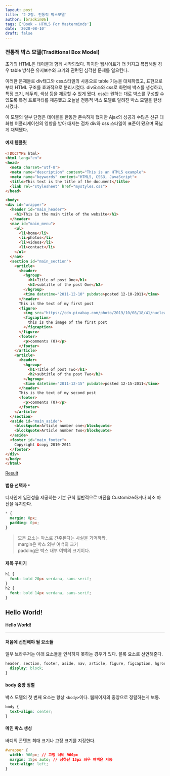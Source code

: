 ```yaml
---
layout: post
title: '2-2장. 전통적 박스모델'
author: [bradkim06]
tags: ['Book - HTML5 For Masterminds']
date: '2020-08-10'
draft: false
---
```


### 전통적 박스 모델(Traditional Box Model)
초기의 HTML은 테이블과 함께 시작되었다. 하지만 웹사이트가 더 커지고 복잡해질 경우 table 방식은 유지보수와 크기와 관련된 심각한 문제를 일으킨다.

이러한 문제들로 div태그와 css스타일의 사용으로 table 기능을 대체하였고, 표현으로부터 HTML 구조를 효과적으로 분리시켰다. div요소와 css로 화면에 박스를 생성하고, 특정 크기, 테두리, 색상 등을 제공할 수 있게 됐다. css는 원하는 대로 박스를 구성할 수 있도록 특정 프로퍼티를 제공했고 오늘날 전통적 박스 모델로 알려진 박스 모델을 탄생시켰다.

이 모델의 일부 단점은 테이블을 한동안 존속하게 했지만 Ajax의 성공과 수많은 신규 대화형 어플리케이션의 영향을 받아 대세는 점차 div와 css 스타일이 표준이 됐으며 폭넓게 채택됐다.

#### 예제 템플릿
```html
<!DOCTYPE html>
<html lang="en">
<head>
  <meta charset="utf-8">
  <meta name="description" content="This is an HTML5 example">
  <meta name="keywords" content="HTML5, CSS3, JavaScript">
  <title>This text is the title of the document</title>
  <link rel="stylesheet" href="mystyles.css">
</head>

<body>
<div id="wrapper">
  <header id="main_header">
    <h1>This is the main title of the website</h1>
  </header>
  <nav id="main_menu">
    <ul>
      <li>home</li>
      <li>photos</li>
      <li>videos</li>
      <li>contact</li>
    </ul>
  </nav>
  <section id="main_section">
    <article>
      <header>
        <hgroup>
          <h1>Title of post One</h1>
          <h2>subtitle of the post One</h2>
        </hgroup>
        <time datetime="2011-12-10" pubdate>posted 12-10-2011</time>
      </header>
      This is the text of my first post
      <figure>
        <img src="https://cdn.pixabay.com/photo/2019/10/08/18/41/nuclear-power-plant-4535760_1280.jpg">
        <figcaption>
          this is the image of the first post
        </figcaption>
      </figure>
      <footer>
        <p>comments (0)</p>
      </footer>
    </article>
    <article>
      <header>
        <hgroup>
          <h1>Title of post Two</h1>
          <h2>subtitle of the post Two</h2>
        </hgroup>
        <time datetime="2011-12-15" pubdate>posted 12-15-2011</time>
      </header>
      This is the text of my second post
      <footer>
        <p>comments (0)</p>
      </footer>
    </article>
  </section>
  <aside id="main_aside">
    <blockquote>Article number one</blockquote>
    <blockquote>Article number two</blockquote>
  </aside>
  <footer id="main_footer">
    Copyright &copy 2010-2011
  </footer>
</div>
</body>
</html>
```

<a href="/html-test/">Result</a>

#### 범용 선택자 `*`

디자인에 일관성을 제공하는 기본 규칙 일반적으로 마진을 Customize하거나 최소 마진을 유지한다.

```css
* {
  margin: 0px;
  padding: 0px;
}
```

> 모든 요소는 박스로 간주된다는 사실을 기억하라.  
> margin은 박스 외부 여백의 크기  
> padding은 박스 내부 여백의 크기이다.

#### 제목 꾸미기

```css
h1 {
  font: bold 20px verdana, sans-serif;
}
h2 {
  font: bold 14px verdana, sans-serif;
}
```

<h1 style="font: bold 20px verdana, sans-serif;">Hello World!</h1>
<h2 style="font: bold 14px verdana, sans-serif;">Hello World!</h2>

***

#### 처음에 선언해야 될 요소들
일부 브라우저는 아래 요소들을 인식하지 못하는 경우가 있다. 블록 요소로 선언해준다.

```css
header, section, footer, aside, nav, article, figure, figcaption, hgroup {
  display: block;
}
```

#### body 중앙 정렬
박스 모델의 첫 번째 요소는 항상 `<body>`이다. 웹페이지의 중앙으로 정렬하는게 보통.

```css
body {
  text-align: center;
}
```

#### 메인 박스 생성
바디의 콘텐츠 최대 크기나 고정 크기를 지정한다.

```css
#wrapper {
  width: 960px; // 고정 너비 960px
  margin: 15px auto; // 상하단 15px 좌우 여백은 자동
  text-align: left;
}
```
